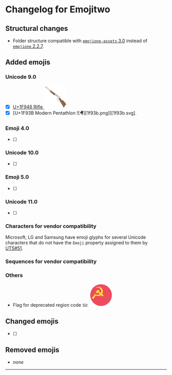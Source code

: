 Changelog for Emojitwo
======================

Structural changes
------------------

* Folder structure compatible with [`emojione-assets` 3.0](https://github.com/emojione/emojione-assets) instead of [`emojione` 2.2.7](https://github.com/emojione/emojione/tree/2.2.7).

Added emojis
------------

### Unicode 9.0

+ [x] [U+1F946 Rifle ![&#x1f946;][1f946.png]][1f946.svg]
+ [x] [U+1F93B Modern Pentathlon ![&#x1f93b;][1f93b.png]][1f93b.svg].

### Emoji 4.0

+ [ ] 

### Unicode 10.0

+ [ ] 

### Emoji 5.0

+ [ ] 

### Unicode 11.0

+ [ ] 

### Characters for vendor compatibility

Microsoft, LG and Samsung have emoji glyphs for several Unicode characters that do not have the `Emoji` property assigned to them by [UTS#51].

### Sequences for vendor compatibility

### Others

+ Flag for deprecated region code `SU`: [![U+1F1F8+1F1FA &#x1f1f8;&#x1f1fa](https://raw.githubusercontent.com/emojitwo/emojitwo/master/png/1f1f8-1f1fa.png)](https://github.com/EmojiTwo/emojitwo/blob/master/svg/1f1f8-1f1fa.svg)

Changed emojis
--------------

* [ ] 

Removed emojis
--------------

- _none_

____

  [UTS#51]: http://unicode.org/reports/tr51/
  [1f946.png]:  https://raw.githubusercontent.com/emojitwo/emojitwo/master/png/1f946.png
  [1f946.svg]:  https://github.com/EmojiTwo/emojitwo/blob/master/svg/1f946.svg
  [SU.png]: https://raw.githubusercontent.com/emojitwo/emojitwo/master/png/1f1f8-1f1fa.png
  [SU.svg]: https://github.com/EmojiTwo/emojitwo/blob/master/svg/1f1f8-1f1fa.svg
  
